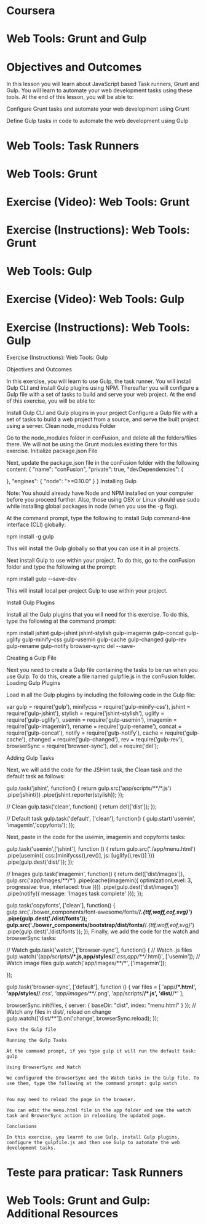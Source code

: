 # Coursera

 # Web Tools: Grunt and Gulp

# Objectives and Outcomes

In this lesson you will learn about JavaScript based Task runners, Grunt and Gulp. You will learn to automate your web development tasks using these tools. At the end of this lesson, you will be able to:

Configure Grunt tasks and automate your web development using Grunt

Define Gulp tasks in code to automate the web development using Gulp

# Web Tools: Task Runners
# Web Tools: Grunt
# Exercise (Video): Web Tools: Grunt
# Exercise (Instructions): Web Tools: Grunt
# Web Tools: Gulp
# Exercise (Video): Web Tools: Gulp
# Exercise (Instructions): Web Tools: Gulp
Exercise (Instructions): Web Tools: Gulp

Objectives and Outcomes

In this exercise, you will learn to use Gulp, the task runner. You will install Gulp CLI and install Gulp plugins using NPM. Thereafter you will configure a Gulp file with a set of tasks to build and serve your web project. At the end of this exercise, you will be able to:

Install Gulp CLI and Gulp plugins in your project
Configure a Gulp file with a set of tasks to build a web project from a source, and serve the built project using a server.
Clean node_modules Folder

Go to the node_modules folder in conFusion, and delete all the folders/files there. We will not be using the Grunt modules existing there for this exercise.
Initialize package.json File

Next, update the package.json file in the conFusion folder with the following content:
{
  "name": "conFusion",
  "private": true,
  "devDependencies": {

  },
  "engines": {
    "node": ">=0.10.0"
  }
}
Installing Gulp

Note: You should already have Node and NPM installed on your computer before you proceed further. Also, those using OSX or Linux should use sudo while installing global packages in node (when you use the -g flag).

At the command prompt, type the following to install Gulp command-line interface (CLI) globally:

npm install -g gulp

This will install the Gulp globally so that you can use it in all projects.

Next install Gulp to use within your project. To do this, go to the conFusion folder and type the following at the prompt:

npm install gulp --save-dev

This will install local per-project Gulp to use within your project.

Install Gulp Plugins

Install all the Gulp plugins that you will need for this exercise. To do this, type the following at the command prompt:

npm install jshint gulp-jshint jshint-stylish gulp-imagemin gulp-concat gulp-uglify gulp-minify-css gulp-usemin gulp-cache gulp-changed gulp-rev gulp-rename gulp-notify  browser-sync del --save-

Creating a Gulp File

Next you need to create a Gulp file containing the tasks to be run when you use Gulp. To do this, create a file named gulpfile.js in the conFusion folder.
Loading Gulp Plugins

Load in all the Gulp plugins by including the following code in the Gulp file:

var gulp = require('gulp'),
    minifycss = require('gulp-minify-css'),
    jshint = require('gulp-jshint'),
    stylish = require('jshint-stylish'),
    uglify = require('gulp-uglify'),
    usemin = require('gulp-usemin'),
    imagemin = require('gulp-imagemin'),
    rename = require('gulp-rename'),
    concat = require('gulp-concat'),
    notify = require('gulp-notify'),
    cache = require('gulp-cache'),
    changed = require('gulp-changed'),
    rev = require('gulp-rev'),
    browserSync = require('browser-sync'),
    del = require('del');
    
Adding Gulp Tasks

Next, we will add the code for the JSHint task, the Clean task and the default task as follows:

gulp.task('jshint', function() {
  return gulp.src('app/scripts/**/*.js')
  .pipe(jshint())
  .pipe(jshint.reporter(stylish));
});

// Clean
gulp.task('clean', function() {
    return del(['dist']);
});

// Default task
gulp.task('default', ['clean'], function() {
    gulp.start('usemin', 'imagemin','copyfonts');
});

Next, paste in the code for the usemin, imagemin and copyfonts tasks:

gulp.task('usemin',['jshint'], function () {
  return gulp.src('./app/menu.html')
      .pipe(usemin({
        css:[minifycss(),rev()],
        js: [uglify(),rev()]
      }))
      .pipe(gulp.dest('dist/'));
});

// Images
gulp.task('imagemin', function() {
  return del(['dist/images']), gulp.src('app/images/**/*')
    .pipe(cache(imagemin({ optimizationLevel: 3, progressive: true, interlaced: true })))
    .pipe(gulp.dest('dist/images'))
    .pipe(notify({ message: 'Images task complete' }));
});

gulp.task('copyfonts', ['clean'], function() {
   gulp.src('./bower_components/font-awesome/fonts/**/*.{ttf,woff,eof,svg}*')
   .pipe(gulp.dest('./dist/fonts'));
   gulp.src('./bower_components/bootstrap/dist/fonts/**/*.{ttf,woff,eof,svg}*')
   .pipe(gulp.dest('./dist/fonts'));
});
Finally, we add the code for the watch and browserSync tasks:

// Watch
gulp.task('watch', ['browser-sync'], function() {
  // Watch .js files
  gulp.watch('{app/scripts/**/*.js,app/styles/**/*.css,app/**/*.html}', ['usemin']);
      // Watch image files
  gulp.watch('app/images/**/*', ['imagemin']);

});

gulp.task('browser-sync', ['default'], function () {
   var files = [
      'app/**/*.html',
      'app/styles/**/*.css',
      'app/images/**/*.png',
      'app/scripts/**/*.js',
      'dist/**/*'
   ];

   browserSync.init(files, {
      server: {
         baseDir: "dist",
         index: "menu.html"
      }
   });
        // Watch any files in dist/, reload on change
           gulp.watch(['dist/**']).on('change', browserSync.reload);
    });
    
    Save the Gulp file
    
    Running the Gulp Tasks

    At the command prompt, if you type gulp it will run the default task: gulp
    
    Using BrowserSync and Watch

    We configured the BrowserSync and the Watch tasks in the Gulp file. To use them, type the following at the command prompt: gulp watch
    
    
    You may need to reload the page in the browser.

    You can edit the menu.html file in the app folder and see the watch task and BrowserSync action in reloading the updated page.
    
    Conclusions

    In this exercise, you learnt to use Gulp, install Gulp plugins, configure the gulpfile.js and then use Gulp to automate the web         development tasks.
    
    
  
  



 
 

# Teste para praticar: Task Runners
# Web Tools: Grunt and Gulp: Additional Resources
